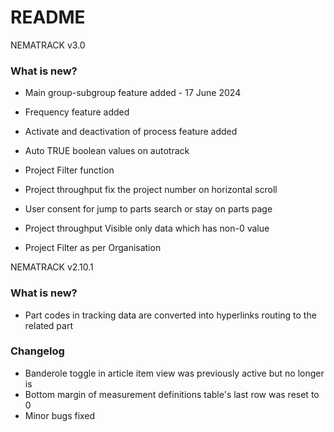 # README #

NEMATRACK v3.0
### What is new? ###
+ Main group-subgroup feature added - 17 June 2024

+ Frequency feature added
+ Activate and deactivation of process feature added
+ Auto TRUE boolean values on autotrack
+ Project Filter function
+ Project throughput fix the project number on horizontal scroll
+ User consent for jump to parts search or stay on parts page
+ Project throughput Visible only data which has non-0 value
+ Project Filter as per Organisation


NEMATRACK v2.10.1


### What is new? ###
+ Part codes in tracking data are converted into hyperlinks routing to the related part


### Changelog ###
* Banderole toggle in article item view was previously active but no longer is
* Bottom margin of measurement definitions table's last row was reset to 0
* Minor bugs fixed
